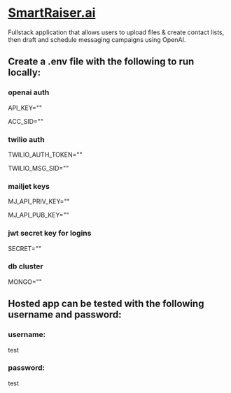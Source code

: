 # [SmartRaiser.ai](https://app.smartraiser.ai)
Fullstack application that allows users to upload files &amp; create contact lists, then draft  and schedule messaging campaigns using OpenAI.

## Create a .env file with the following to run locally:

### openai auth

API_KEY=""

ACC_SID=""

### twilio auth

TWILIO_AUTH_TOKEN=""

TWILIO_MSG_SID=""

### mailjet keys

MJ_API_PRIV_KEY=""

MJ_API_PUB_KEY=""

### jwt secret key for logins

SECRET=""

### db cluster

MONGO=""

## Hosted app can be tested with the following username and password:

### username:
test
### password:
test

